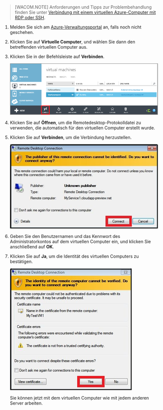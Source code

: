 <properties linkid="manage-windows-howto-logon" urlDisplayName="Log on to a VM" pageTitle="Anmelden an einem virtuellen Computer unter Windows Server" metaKeywords="Azure logging on vm, vm portal" description="Erfahren Sie, wie Sie sich mithilfe des Azure-Verwaltungsportals auf einem virtuellen Computer unter Windows Server 2008 R2 anmelden." metaCanonical="" services="virtual-machines" documentationCenter="" title="Anmelden bei einem virtuellen Computer, auf dem Windows Server ausgef&uuml;hrt wird" authors="kathydav" solutions="" manager="dongill" editor="tysonn" />

> [WACOM.NOTE] Anforderungen und Tipps zur Problembehandlung finden Sie unter [Verbindung mit einem virtuellen Azure-Computer mit RDP oder SSH][Verbindung mit einem virtuellen Azure-Computer mit RDP oder SSH].

1.  Melden Sie sich am [Azure-Verwaltungsportal][Azure-Verwaltungsportal] an, falls noch nicht geschehen.

2.  Klicken Sie auf **Virtuelle Computer**, und wählen Sie dann den betreffenden virtuellen Computer aus.

3.  Klicken Sie in der Befehlsleiste auf **Verbinden**.

    ![Melden Sie sich beim virtuellen Computer an.][Melden Sie sich beim virtuellen Computer an.]

4.  Klicken Sie auf **Öffnen**, um die Remotedesktop-Protokolldatei zu verwenden, die automatisch für den virtuellen Computer erstellt wurde.

5.  Klicken Sie auf **Verbinden**, um die Verbindung herzustellen.

    ![Stellen Sie eine Verbindung her.][Stellen Sie eine Verbindung her.]

6.  Geben Sie den Benutzernamen und das Kennwort des Administratorkontos auf dem virtuellen Computer ein, und klicken Sie anschließend auf **OK**.

7.  Klicken Sie auf **Ja**, um die Identität des virtuellen Computers zu bestätigen.

    ![Bestätigen Sie die Identität des Computers.][Bestätigen Sie die Identität des Computers.]

    Sie können jetzt mit dem virtuellen Computer wie mit jedem anderen Server arbeiten.

  [Verbindung mit einem virtuellen Azure-Computer mit RDP oder SSH]: http://go.microsoft.com/fwlink/p/?LinkId=398294
  [Azure-Verwaltungsportal]: http://manage.windowsazure.com
  [Melden Sie sich beim virtuellen Computer an.]: ./media/virtual-machines-log-on-win-server/connectwindows.png
  [Stellen Sie eine Verbindung her.]: ./media/virtual-machines-log-on-win-server/connectpublisher.png
  [Bestätigen Sie die Identität des Computers.]: ./media/virtual-machines-log-on-win-server/connectverify.png
